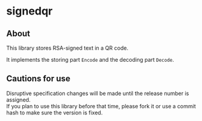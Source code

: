 # signedqr

## About

This library stores RSA-signed text in a QR code.

It implements the storing part `Encode` and the decoding part `Decode`.

## Cautions for use

Disruptive specification changes will be made until the release number is assigned.  
If you plan to use this library before that time, please fork it or use a commit hash to make sure the version is fixed.
